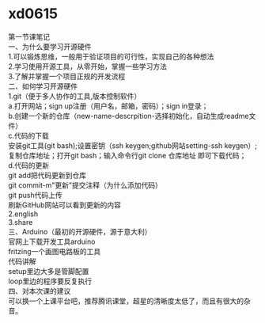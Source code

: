 # xd0615
第一节课笔记     
    一、为什么要学习开源硬件    
    1.可以锻炼思维，一般用于验证项目的可行性，实现自己的各种想法    
    2.学习使用开源工具，从零开始，掌握一些学习方法     
    3.了解并掌握一个项目正规的开发流程      
    二、如何学习开源硬件       
    1.git（便于多人协作的工具,版本控制软件）     
    a.打开网站；sign up注册（用户名，邮箱，密码）；sign in登录；    
    b.创建一个新的仓库（new-name-descrpition-选择初始化，自动生成readme文件）     
    c.代码的下载    
    安装git工具(git bash);设置密钥（ssh keygen;github网站setting-ssh keygen）;    
    复制仓库地址；打开git bash；输入命令行git clone 仓库地址 即可下载代码；    
    d.代码的更新    
    git add把代码更新到仓库    
    git commit-m"更新"提交注释（为什么添加代码）     
    git push代码上传     
    刷新GitHub网站可以看到更新的内容     
    2.english     
    3.share      
    三、Arduino（最初的开源硬件，源于意大利）    
    官网上下载开发工具arduino     
    fritzing一个画图电路板的工具      
    代码讲解      
    setup里边大多是管脚配置     
    loop里边的程序要反复执行     
    四、对本次课的建议      
    可以换一个上课平台吧，推荐腾讯课堂，超星的清晰度太低了，而且有很大的杂音。    




